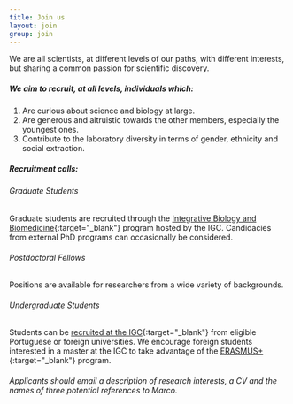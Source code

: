 ```yaml
---
title: Join us
layout: join
group: join
---
```


We are all scientists, at different levels of our paths, with different interests, but sharing a common passion for scientific discovery.

##### We aim to recruit, at all levels,  individuals which:

1. Are curious about science and biology at large.
2. Are generous and altruistic towards the other members, especially the youngest ones.
3. Contribute to the laboratory diversity in terms of gender, ethnicity and social extraction.

##### Recruitment calls:
###### <i>Graduate Students</i>
Graduate students are recruited through the [Integrative Biology and Biomedicine](https://gulbenkian.pt/ciencia/training/phd-programmes/ibb/){:target="_blank"} program hosted by the IGC. Candidacies from external PhD programs can occasionally be considered. 

###### <i>Postdoctoral Fellows</i>
Positions are available for researchers from a wide variety of backgrounds.

###### <i>Undergraduate Students</i>
Students can be [recruited at the IGC](https://gulbenkian.pt/ciencia/training/master-projects/){:target="_blank"} from eligible Portuguese or foreign universities. We encourage foreign students interested in a master at the IGC to take advantage of the [ERASMUS+](https://erasmus-plus.ec.europa.eu/opportunities/opportunities-for-individuals/students/traineeship-student){:target="_blank"} program.

###### Applicants should email a description of research interests, a CV and the names of three potential references to Marco.
